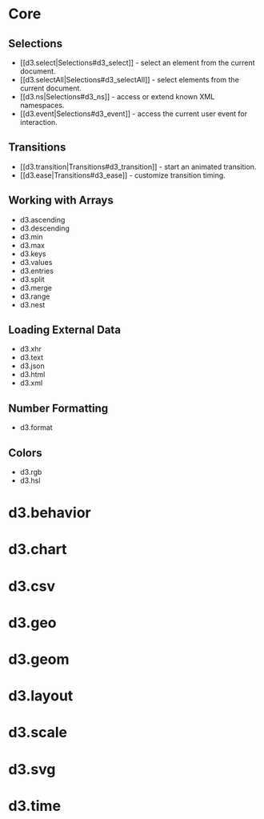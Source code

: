 # Core

## Selections

* [[d3.select|Selections#d3_select]] - select an element from the current document.
* [[d3.selectAll|Selections#d3_selectAll]] - select elements from the current document.
* [[d3.ns|Selections#d3_ns]] - access or extend known XML namespaces.
* [[d3.event|Selections#d3_event]] - access the current user event for interaction.

## Transitions

* [[d3.transition|Transitions#d3_transition]] - start an animated transition.
* [[d3.ease|Transitions#d3_ease]] - customize transition timing.

## Working with Arrays

* d3.ascending
* d3.descending
* d3.min
* d3.max
* d3.keys
* d3.values
* d3.entries
* d3.split
* d3.merge
* d3.range
* d3.nest

## Loading External Data

* d3.xhr
* d3.text
* d3.json
* d3.html
* d3.xml

## Number Formatting

* d3.format

## Colors

* d3.rgb
* d3.hsl

# d3.behavior

# d3.chart

# d3.csv

# d3.geo

# d3.geom

# d3.layout

# d3.scale

# d3.svg

# d3.time
